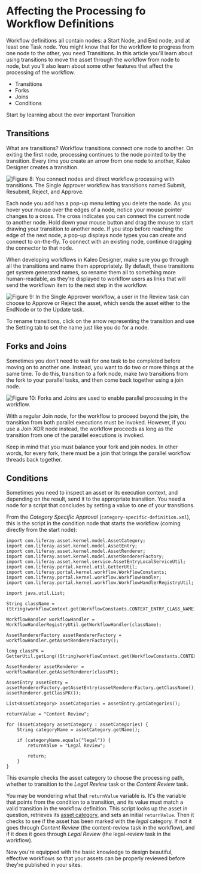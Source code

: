 # Affecting the Processing fo Workflow Definitions

Workflow definitions all contain nodes: a Start Node, and End node, and at least
one Task node. You might know that for the workflow to progress from one node to
the other, you need Transitions. In this article you'll learn about using
transitions to move the asset through the workflow from node to node, but you'll
also learn about some other features that affect the processing of the workflow. 

- Transitions
- Forks
- Joins
- Conditions

Start by learning about the ever important Transition


## Transitions [](id=transitions)

What are transitions? Workflow transitions connect one node to another. On
exiting the first node, processing continues to the node pointed to by the
transition. Every time you create an arrow from one node to another, Kaleo
Designer creates a transition. 

![Figure 8: You connect nodes and direct workflow processing with transitions. The Single Approver workflow has transitions named Submit, Resubmit, Reject, and Approve.](../../../images-dxp/kaleo-designer-single-approver.png)

Each node you add has a pop-up menu letting you delete the node. As you
hover your mouse over the edges of a node, notice your mouse pointer changes to
a cross. The cross indicates you can connect the current node to another node.
Hold down your mouse button and drag the mouse to start drawing your transition
to another node. If you stop before reaching the edge of the next node, a pop-up
displays node types you can create and connect to on-the-fly. To connect with an
existing node, continue dragging the connector to that node.

When developing workflows in Kaleo Designer, make sure you go through all the
transitions and name them appropriately. By default, these transitions get system
generated names, so rename them all to something more human-readable, as they're
displayed to workflow users as links that will send the workflown item to the
next step in the workflow.

![Figure 9: In the Single Approver workflow, a user in the Review task can choose to Approve or Reject the asset, which sends the asset either to the EndNode or to the Update task.](../../../images-dxp/kaleo-designer-transition-link.png)

To rename transitions, click on the arrow representing the transition
and use the Setting tab to set the name just like you do for a node.

## Forks and Joins [](id=forks-and-joins)

Sometimes you don't need to wait for one task to be completed before moving on
to another one. Instead, you want to do two or more things at the same time. To
do this, transition to a fork node, make two transitions from the fork to
your parallel tasks, and then come back together using a join node.

![Figure 10: Forks and Joins are used to enable parallel processing in the
workflow.](../../../images-dxp/kaleo-designer-fork-join.png)

With a regular Join node, for the workflow to proceed beyond the join, the
transition from both parallel executions must be invoked. However, if you use a
Join XOR node instead, the workflow proceeds as long as the transition from one
of the parallel executions is invoked.

Keep in mind that you must balance your fork and join nodes. In other words, for
every fork, there must be a join that brings the parallel workflow threads back
together.

## Conditions [](id=conditions)

Sometimes you need to inspect an asset or its execution context, and depending
on the result, send it to the appropriate transition. You need a node for a
script that concludes by setting a value to one of your transitions.

From the *Category Specific Approval* (`category-specific-definition.xml`),
this is the script in the condition node that starts the workflow (coming
directly from the start node):

    import com.liferay.asset.kernel.model.AssetCategory;
    import com.liferay.asset.kernel.model.AssetEntry;
    import com.liferay.asset.kernel.model.AssetRenderer;
    import com.liferay.asset.kernel.model.AssetRendererFactory;
    import com.liferay.asset.kernel.service.AssetEntryLocalServiceUtil;
    import com.liferay.portal.kernel.util.GetterUtil;
    import com.liferay.portal.kernel.workflow.WorkflowConstants;
    import com.liferay.portal.kernel.workflow.WorkflowHandler;
    import com.liferay.portal.kernel.workflow.WorkflowHandlerRegistryUtil;

    import java.util.List;

    String className = (String)workflowContext.get(WorkflowConstants.CONTEXT_ENTRY_CLASS_NAME);

    WorkflowHandler workflowHandler = WorkflowHandlerRegistryUtil.getWorkflowHandler(className);

    AssetRendererFactory assetRendererFactory = workflowHandler.getAssetRendererFactory();

    long classPK = GetterUtil.getLong((String)workflowContext.get(WorkflowConstants.CONTEXT_ENTRY_CLASS_PK));

    AssetRenderer assetRenderer = workflowHandler.getAssetRenderer(classPK);

    AssetEntry assetEntry = assetRendererFactory.getAssetEntry(assetRendererFactory.getClassName(), assetRenderer.getClassPK());

    List<AssetCategory> assetCategories = assetEntry.getCategories();

    returnValue = "Content Review";

    for (AssetCategory assetCategory : assetCategories) {
        String categoryName = assetCategory.getName();

        if (categoryName.equals("legal")) {
            returnValue = "Legal Review";

            return;
        }
    }

This example checks the asset category to choose the processing path, whether to
transition to the *Legal Review* task or the *Content Review* task.

You may be wondering what that `returnValue` variable is. It's the variable that
points from the condition to a transition, and its value must match a valid
transition in the workflow definition. This script looks up the asset in
question, retrieves its [asset category](/discover/portal/-/knowledge_base/7-0/organizing-content-with-tags-and-categories#defining-categories-for-content),
and sets an initial `returnValue`. Then it checks to see if the asset has been
marked with the *legal* category. If not it goes through *Content Review* (the
content-review task in the workflow), and if it does it goes through *Legal
Review* (the legal-review task in the workflow).

Now you're equipped with the basic knowledge to design beautiful, effective
workflows so that your assets can be properly reviewed before they're published
in your sites.
